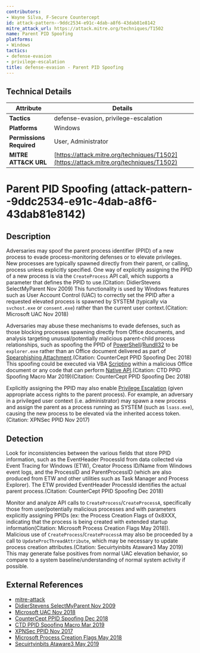 ```yaml
---
contributors:
- Wayne Silva, F-Secure Countercept
id: attack-pattern--9ddc2534-e91c-4dab-a8f6-43dab81e8142
mitre_attack_url: https://attack.mitre.org/techniques/T1502
name: Parent PID Spoofing
platforms:
- Windows
tactics:
- defense-evasion
- privilege-escalation
title: defense-evasion - Parent PID Spoofing
---
```


## Technical Details

| Attribute | Details |
|-----------|----------|
| **Tactics** | defense-evasion, privilege-escalation |
| **Platforms** | Windows |
| **Permissions Required** | User, Administrator |
| **MITRE ATT&CK URL** | [https://attack.mitre.org/techniques/T1502](https://attack.mitre.org/techniques/T1502) |

# Parent PID Spoofing (attack-pattern--9ddc2534-e91c-4dab-a8f6-43dab81e8142)

## Description
Adversaries may spoof the parent process identifier (PPID) of a new process to evade process-monitoring defenses or to elevate privileges. New processes are typically spawned directly from their parent, or calling, process unless explicitly specified. One way of explicitly assigning the PPID of a new process is via the <code>CreateProcess</code> API call, which supports a parameter that defines the PPID to use.(Citation: DidierStevens SelectMyParent Nov 2009) This functionality is used by Windows features such as User Account Control (UAC) to correctly set the PPID after a requested elevated process is spawned by SYSTEM (typically via <code>svchost.exe</code> or <code>consent.exe</code>) rather than the current user context.(Citation: Microsoft UAC Nov 2018)

Adversaries may abuse these mechanisms to evade defenses, such as those blocking processes spawning directly from Office documents, and analysis targeting unusual/potentially malicious parent-child process relationships, such as spoofing the PPID of [PowerShell](https://attack.mitre.org/techniques/T1086)/[Rundll32](https://attack.mitre.org/techniques/T1085) to be <code>explorer.exe</code> rather than an Office document delivered as part of [Spearphishing Attachment](https://attack.mitre.org/techniques/T1193).(Citation: CounterCept PPID Spoofing Dec 2018) This spoofing could be executed via VBA [Scripting](https://attack.mitre.org/techniques/T1064) within a malicious Office document or any code that can perform [Native API](https://attack.mitre.org/techniques/T1106).(Citation: CTD PPID Spoofing Macro Mar 2019)(Citation: CounterCept PPID Spoofing Dec 2018)

Explicitly assigning the PPID may also enable [Privilege Escalation](https://attack.mitre.org/tactics/TA0004) (given appropriate access rights to the parent process). For example, an adversary in a privileged user context (i.e. administrator) may spawn a new process and assign the parent as a process running as SYSTEM (such as <code>lsass.exe</code>), causing the new process to be elevated via the inherited access token.(Citation: XPNSec PPID Nov 2017)

## Detection
Look for inconsistencies between the various fields that store PPID information, such as the EventHeader ProcessId from data collected via Event Tracing for Windows (ETW), Creator Process ID/Name from Windows event logs, and the ProcessID and ParentProcessID (which are also produced from ETW and other utilities such as Task Manager and Process Explorer). The ETW provided EventHeader ProcessId identifies the actual parent process.(Citation: CounterCept PPID Spoofing Dec 2018)

Monitor and analyze API calls to <code>CreateProcess</code>/<code>CreateProcessA</code>, specifically those from user/potentially malicious processes and with parameters explicitly assigning PPIDs (ex: the Process Creation Flags of 0x8XXX, indicating that the process is being created with extended startup information(Citation: Microsoft Process Creation Flags May 2018)). Malicious use of <code>CreateProcess</code>/<code>CreateProcessA</code> may also be proceeded by a call to <code>UpdateProcThreadAttribute</code>, which may be necessary to update process creation attributes.(Citation: Secuirtyinbits Ataware3 May 2019) This may generate false positives from normal UAC elevation behavior, so compare to a system baseline/understanding of normal system activity if possible.

## External References
- [mitre-attack](https://attack.mitre.org/techniques/T1502)
- [DidierStevens SelectMyParent Nov 2009](https://blog.didierstevens.com/2009/11/22/quickpost-selectmyparent-or-playing-with-the-windows-process-tree/)
- [Microsoft UAC Nov 2018](https://docs.microsoft.com/windows/security/identity-protection/user-account-control/how-user-account-control-works)
- [CounterCept PPID Spoofing Dec 2018](https://www.countercept.com/blog/detecting-parent-pid-spoofing/)
- [CTD PPID Spoofing Macro Mar 2019](https://blog.christophetd.fr/building-an-office-macro-to-spoof-process-parent-and-command-line/)
- [XPNSec PPID Nov 2017](https://blog.xpnsec.com/becoming-system/)
- [Microsoft Process Creation Flags May 2018](https://docs.microsoft.com/windows/desktop/ProcThread/process-creation-flags)
- [Secuirtyinbits Ataware3 May 2019](https://www.securityinbits.com/malware-analysis/parent-pid-spoofing-stage-2-ataware-ransomware-part-3)
